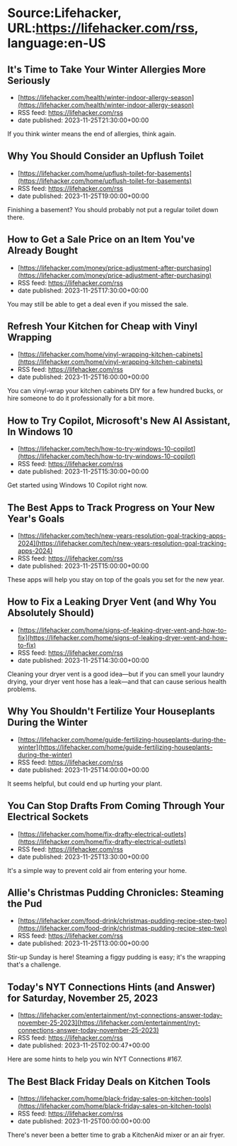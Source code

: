 # Source:Lifehacker, URL:https://lifehacker.com/rss, language:en-US

## It's Time to Take Your Winter Allergies More Seriously
 - [https://lifehacker.com/health/winter-indoor-allergy-season](https://lifehacker.com/health/winter-indoor-allergy-season)
 - RSS feed: https://lifehacker.com/rss
 - date published: 2023-11-25T21:30:00+00:00

If you think winter means the end of allergies, think again.

## Why You Should Consider an Upflush Toilet
 - [https://lifehacker.com/home/upflush-toilet-for-basements](https://lifehacker.com/home/upflush-toilet-for-basements)
 - RSS feed: https://lifehacker.com/rss
 - date published: 2023-11-25T19:00:00+00:00

Finishing a basement? You should probably not put a regular toilet down there.

## How to Get a Sale Price on an Item You've Already Bought
 - [https://lifehacker.com/money/price-adjustment-after-purchasing](https://lifehacker.com/money/price-adjustment-after-purchasing)
 - RSS feed: https://lifehacker.com/rss
 - date published: 2023-11-25T17:30:00+00:00

You may still be able to get a deal even if you missed the sale.

## Refresh Your Kitchen for Cheap with Vinyl Wrapping
 - [https://lifehacker.com/home/vinyl-wrapping-kitchen-cabinets](https://lifehacker.com/home/vinyl-wrapping-kitchen-cabinets)
 - RSS feed: https://lifehacker.com/rss
 - date published: 2023-11-25T16:00:00+00:00

You can vinyl-wrap your kitchen cabinets DIY for a few hundred bucks, or hire someone to do it professionally for a bit more.

## How to Try Copilot, Microsoft's New AI Assistant, In Windows 10
 - [https://lifehacker.com/tech/how-to-try-windows-10-copilot](https://lifehacker.com/tech/how-to-try-windows-10-copilot)
 - RSS feed: https://lifehacker.com/rss
 - date published: 2023-11-25T15:30:00+00:00

Get started using Windows 10 Copilot right now.

## The Best Apps to Track Progress on Your New Year's Goals
 - [https://lifehacker.com/tech/new-years-resolution-goal-tracking-apps-2024](https://lifehacker.com/tech/new-years-resolution-goal-tracking-apps-2024)
 - RSS feed: https://lifehacker.com/rss
 - date published: 2023-11-25T15:00:00+00:00

These apps will help you stay on top of the goals you set for the new year.

## How to Fix a Leaking Dryer Vent (and Why You Absolutely Should)
 - [https://lifehacker.com/home/signs-of-leaking-dryer-vent-and-how-to-fix](https://lifehacker.com/home/signs-of-leaking-dryer-vent-and-how-to-fix)
 - RSS feed: https://lifehacker.com/rss
 - date published: 2023-11-25T14:30:00+00:00

Cleaning your dryer vent is a good idea—but if you can smell your laundry drying, your dryer vent hose has a leak—and that can cause serious health problems.

## Why You Shouldn't Fertilize Your Houseplants During the Winter
 - [https://lifehacker.com/home/guide-fertilizing-houseplants-during-the-winter](https://lifehacker.com/home/guide-fertilizing-houseplants-during-the-winter)
 - RSS feed: https://lifehacker.com/rss
 - date published: 2023-11-25T14:00:00+00:00

It seems helpful, but could end up hurting your plant.

## You Can Stop Drafts From Coming Through Your Electrical Sockets
 - [https://lifehacker.com/home/fix-drafty-electrical-outlets](https://lifehacker.com/home/fix-drafty-electrical-outlets)
 - RSS feed: https://lifehacker.com/rss
 - date published: 2023-11-25T13:30:00+00:00

It's a simple way to prevent cold air from entering your home.

## Allie's Christmas Pudding Chronicles: Steaming the Pud
 - [https://lifehacker.com/food-drink/christmas-pudding-recipe-step-two](https://lifehacker.com/food-drink/christmas-pudding-recipe-step-two)
 - RSS feed: https://lifehacker.com/rss
 - date published: 2023-11-25T13:00:00+00:00

Stir-up Sunday is here! Steaming a figgy pudding is easy; it's the wrapping that's a challenge.

## Today's NYT Connections Hints (and Answer) for Saturday, November 25, 2023
 - [https://lifehacker.com/entertainment/nyt-connections-answer-today-november-25-2023](https://lifehacker.com/entertainment/nyt-connections-answer-today-november-25-2023)
 - RSS feed: https://lifehacker.com/rss
 - date published: 2023-11-25T02:00:47+00:00

Here are some hints to help you win NYT Connections #167.

## The Best Black Friday Deals on Kitchen Tools
 - [https://lifehacker.com/home/black-friday-sales-on-kitchen-tools](https://lifehacker.com/home/black-friday-sales-on-kitchen-tools)
 - RSS feed: https://lifehacker.com/rss
 - date published: 2023-11-25T00:00:00+00:00

There's never been a better time to grab a KitchenAid mixer or an air fryer.

